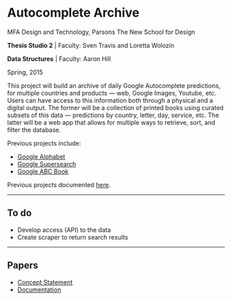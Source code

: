# Autocomplete Archive

MFA Design and Technology, Parsons The New School for Design

**Thesis Studio 2** | Faculty: Sven Travis and Loretta Wolozin

**Data Structures** | Faculty: Aaron Hill

Spring, 2015

This project will build an archive of daily Google Autocomplete predictions, for multiple countries and products — web, Google Images, Youtube, etc. Users can have access to this information both through a physical and a digital output. The former will be a collection of printed books using curated subsets of this data — predictions by country, letter, day, service, etc. The latter will be a web app that allows for multiple ways to retrieve, sort, and filter the database.

Previous projects include:

* [Google Alphabet](https://github.com/gianordoli/google_alphabet)
* [Google Supersearch](https://github.com/gianordoli/google_supersearch)
* [Google ABC Book](https://github.com/gianordoli/google_abc_book)

Previous projects documented [here](https://gabrielmfadt.wordpress.com/category/thesis-1/).

---

## To do

* Develop access (API) to the data	
* Create scraper to return search results
	
---

## Papers

* [Concept Statement](/_papers/concept_statement)
* [Documentation](/_papers/documentation)
